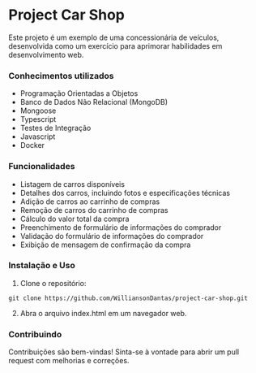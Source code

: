 # Project Car Shop

Este projeto é um exemplo de uma concessionária de veículos, desenvolvida como um exercício para aprimorar habilidades em desenvolvimento web.

### Conhecimentos utilizados

- Programação Orientadas a Objetos
- Banco de Dados Não Relacional (MongoDB)
- Mongoose
- Typescript
- Testes de Integração
- Javascript
- Docker

### Funcionalidades

- Listagem de carros disponíveis
- Detalhes dos carros, incluindo fotos e especificações técnicas
- Adição de carros ao carrinho de compras
- Remoção de carros do carrinho de compras
- Cálculo do valor total da compra
- Preenchimento de formulário de informações do comprador
- Validação do formulário de informações do comprador
- Exibição de mensagem de confirmação da compra

### Instalação e Uso

1. Clone o repositório:

```
git clone https://github.com/WilliansonDantas/project-car-shop.git
```

2. Abra o arquivo index.html em um navegador web.

### Contribuindo

Contribuições são bem-vindas! Sinta-se à vontade para abrir um pull request com melhorias e correções.
